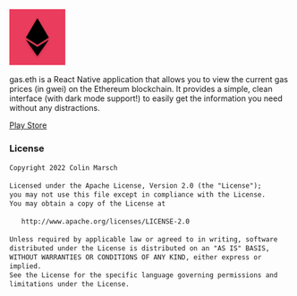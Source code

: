 <img width="100" height="100" src="https://github.com/colinmarsch/gas.eth/raw/main/android/play_store_512.png">

gas.eth is a React Native application that allows you to view the current gas prices (in gwei) on the Ethereum blockchain. 
It provides a simple, clean interface (with dark mode support!) to easily get the information you need without any distractions.

[Play Store](https://play.google.com/store/apps/details?id=me.colinmarsch.gastracker)

### License
```
Copyright 2022 Colin Marsch

Licensed under the Apache License, Version 2.0 (the "License");
you may not use this file except in compliance with the License.
You may obtain a copy of the License at

   http://www.apache.org/licenses/LICENSE-2.0

Unless required by applicable law or agreed to in writing, software
distributed under the License is distributed on an "AS IS" BASIS,
WITHOUT WARRANTIES OR CONDITIONS OF ANY KIND, either express or implied.
See the License for the specific language governing permissions and
limitations under the License.
```
